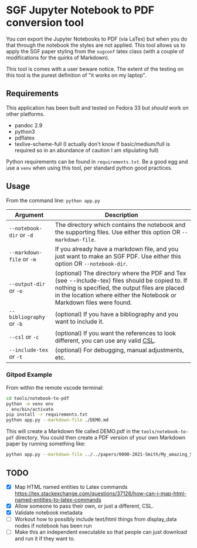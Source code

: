 # SGF Jupyter Notebook to PDF conversion tool

You _can_ export the Jupyter Notebooks to PDF (via LaTex) but when you do that through the notebook the styles are not applied. This tool allows us to apply the SGF paper styling from the `sugconf` latex class (with a couple of modifications for the quirks of Markdown).

This tool is comes with a user beware notice. The extent of the testing on this tool is the purest definition of "it works on my laptop".

## Requirements

This application has been built and tested on Fedora 33 but _should_ work on other platforms.

* pandoc 2.9
* python3
* pdflatex
* texlive-scheme-full (I actually don't know if basic/medium/full is required so in an abundance of caution I am stipulating full)

Python requirements can be found in `requirements.txt`. Be a good egg and use a `venv` when using this tool, per standard python good practices.

## Usage

From the command line: `python app.py`

| Argument | Description |
| -------- | ----------- |
| `--notebook-dir` or `-d` | The directory which contains the notebook and the supporting files. Use either this option OR `--markdown-file`.  |
| `--markdown-file` or `-m` | If you already have a markdown file, and you just want to make an SGF PDF. Use either this option OR `--notebook-dir`.|
| `--output-dir` or `-o` | (optional) The directory where the PDF and Tex (see --include-tex) files should be copied to. If nothing is specified, the output files are placed in the location where either the Notebook or Markdown files were found. |
| `--bibliography` or `-b` | (optional) If you have a bibliography and you want to include it. |
| `--csl` or `-c` | (optional) If you want the references to look different, you can use any valid [CSL](https://github.com/citation-style-language/styles).  |
| `--include-tex` or `-t` | (optional) For debugging, manual adjustments, etc. |


### Gitpod Example

From within the remote vscode terminal:

```bash
cd tools/notebook-to-pdf
python -m venv env
. env/bin/activate
pip install -r requirements.txt
python app.py --markdown-file ./DEMO.md
```

This will create a Markdown file called  DEMO.pdf in the `tools/notebook-to-pdf` directory. You could then create a PDF version of your own Markdown paper by running something like:

```bash
python app.py --markdown-file ../../papers/0000-2021-Smith/My_amazing_SGF_paper.md
```


## TODO

- [X] Map HTML named entities to Latex commands https://tex.stackexchange.com/questions/37126/how-can-i-map-html-named-entities-to-latex-commands
- [X] Allow someone to pass their own, or just a different, CSL.
- [X] Validate notebook metadata
- [ ] Workout how to possibly include text/html things from display_data nodes if notebook has been run  
- [ ] Make this an independent executable so that people can just download and run it if they want to.
